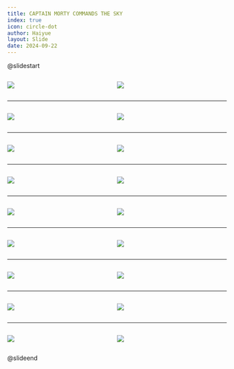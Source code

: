 ```yaml
---
title: CAPTAIN MORTY COMMANDS THE SKY
index: true
icon: circle-dot
author: Haiyue
layout: Slide
date: 2024-09-22
---
```

 
@slidestart

<div style="display:flex">
<div style="flex:1">

![](https://raw.githubusercontent.com/yclord/reading/refs/heads/master/english/Level-T/CAPTAIN%20MORTY%20COMMANDS%20THE%20SKY/001.webp)
</div>
<div style="flex:1">

![](https://raw.githubusercontent.com/yclord/reading/refs/heads/master/english/Level-T/CAPTAIN%20MORTY%20COMMANDS%20THE%20SKY/002.webp)
</div>
</div>

---

<div style="display:flex">
<div style="flex:1">

![](https://raw.githubusercontent.com/yclord/reading/refs/heads/master/english/Level-T/CAPTAIN%20MORTY%20COMMANDS%20THE%20SKY/003.webp)
</div>
<div style="flex:1">

![](https://raw.githubusercontent.com/yclord/reading/refs/heads/master/english/Level-T/CAPTAIN%20MORTY%20COMMANDS%20THE%20SKY/004.webp)
</div>
</div>

---

<div style="display:flex">
<div style="flex:1">

![](https://raw.githubusercontent.com/yclord/reading/refs/heads/master/english/Level-T/CAPTAIN%20MORTY%20COMMANDS%20THE%20SKY/005.webp)
</div>
<div style="flex:1">

![](https://raw.githubusercontent.com/yclord/reading/refs/heads/master/english/Level-T/CAPTAIN%20MORTY%20COMMANDS%20THE%20SKY/006.webp)
</div>
</div>

---

<div style="display:flex">
<div style="flex:1">

![](https://raw.githubusercontent.com/yclord/reading/refs/heads/master/english/Level-T/CAPTAIN%20MORTY%20COMMANDS%20THE%20SKY/007.webp)
</div>
<div style="flex:1">

![](https://raw.githubusercontent.com/yclord/reading/refs/heads/master/english/Level-T/CAPTAIN%20MORTY%20COMMANDS%20THE%20SKY/008.webp)
</div>
</div>

---

<div style="display:flex">
<div style="flex:1">

![](https://raw.githubusercontent.com/yclord/reading/refs/heads/master/english/Level-T/CAPTAIN%20MORTY%20COMMANDS%20THE%20SKY/009.webp)
</div>
<div style="flex:1">

![](https://raw.githubusercontent.com/yclord/reading/refs/heads/master/english/Level-T/CAPTAIN%20MORTY%20COMMANDS%20THE%20SKY/010.webp)
</div>
</div>

---

<div style="display:flex">
<div style="flex:1">

![](https://raw.githubusercontent.com/yclord/reading/refs/heads/master/english/Level-T/CAPTAIN%20MORTY%20COMMANDS%20THE%20SKY/011.webp)
</div>
<div style="flex:1">

![](https://raw.githubusercontent.com/yclord/reading/refs/heads/master/english/Level-T/CAPTAIN%20MORTY%20COMMANDS%20THE%20SKY/012.webp)
</div>
</div>

---

<div style="display:flex">
<div style="flex:1">

![](https://raw.githubusercontent.com/yclord/reading/refs/heads/master/english/Level-T/CAPTAIN%20MORTY%20COMMANDS%20THE%20SKY/013.webp)
</div>
<div style="flex:1">

![](https://raw.githubusercontent.com/yclord/reading/refs/heads/master/english/Level-T/CAPTAIN%20MORTY%20COMMANDS%20THE%20SKY/014.webp)
</div>
</div>

---

<div style="display:flex">
<div style="flex:1">

![](https://raw.githubusercontent.com/yclord/reading/refs/heads/master/english/Level-T/CAPTAIN%20MORTY%20COMMANDS%20THE%20SKY/015.webp)
</div>
<div style="flex:1">

![](https://raw.githubusercontent.com/yclord/reading/refs/heads/master/english/Level-T/CAPTAIN%20MORTY%20COMMANDS%20THE%20SKY/016.webp)
</div>
</div>

---

<div style="display:flex">
<div style="flex:1">

![](https://raw.githubusercontent.com/yclord/reading/refs/heads/master/english/Level-T/CAPTAIN%20MORTY%20COMMANDS%20THE%20SKY/017.webp)
</div>
<div style="flex:1">

![](https://raw.githubusercontent.com/yclord/reading/refs/heads/master/english/Level-T/CAPTAIN%20MORTY%20COMMANDS%20THE%20SKY/018.webp)
</div>
</div>

@slideend